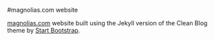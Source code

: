 #magnolias.com website

[magnolias.com](http://www.magnolias.com/) website built using the Jekyll version of the Clean Blog theme by [Start Bootstrap](http://startbootstrap.com/).
